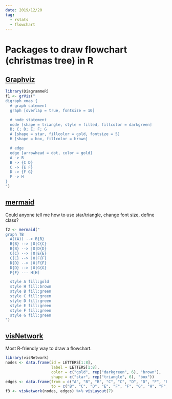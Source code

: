 ```yaml
---
date: 2019/12/20
tag:
  - rstats
  - flowchart
---
```


# Packages to draw flowchart (christmas tree) in R
## [Graphviz](https://rich-iannone.github.io/DiagrammeR/graphviz_and_mermaid.html)

```r
library(DiagrammeR)
f1 <- grViz("
digraph xmas {
  # graph satement
  graph [overlap = true, fontsize = 10]

  # node statement
  node [shape = triangle, style = filled, fillcolor = darkgreen]
  B; C; D; E; F; G
  A [shape = star, fillcolor = gold, fontsize = 5]
  H [shape = box, fillcolor = brown]

  # edge
  edge [arrowhead = dot, color = gold]
  A -> B
  B -> {C D}
  C -> {E F}
  D -> {F G}
  F -> H
}
")
```

<iframeComp ihtml="/widgets/xmas_grViz.html"></iframeComp>

## [mermaid](https://rich-iannone.github.io/DiagrammeR/graphviz_and_mermaid.html)
Could anyone tell me how to use star/triangle, change font size, define class?
```r
f2 <- mermaid("
graph TB
  A((A)) --> B{B}
  B{B} --> |O|C{C}
  B{B} --> |O|D{D}
  C{C} --> |O|E{E}
  C{C} --> |O|F{F}
  D{D} --> |O|F{F}
  D{D} --> |O|G{G}
  F{F} --- H[H]

  style A fill:gold
  style H fill:brown
  style B fill:green
  style C fill:green
  style D fill:green
  style E fill:green
  style F fill:green
  style G fill:green
")
```

<iframeComp ihtml="/widgets/xmas_mermaid.html"></iframeComp>

## [visNetwork](https://datastorm-open.github.io/visNetwork/)
Most R-friendly way to draw a flowchart.
```r
library(visNetwork)
nodes <- data.frame(id = LETTERS[1:8],
                    label = LETTERS[1:8],
                    color = c("gold", rep("darkgreen", 6), "brown"),
                    shape = c("star", rep("triangle", 6), "box"))
edges <- data.frame(from = c("A", "B", "B", "C", "C", "D", "D", "F", "E", "G"),
                    to = c("B", "C", "D", "E", "F", "F", "G", "H", "F", "F"))
f3 <- visNetwork(nodes, edges) %>% visLayout(7)
```

<iframeComp ihtml="/widgets/xmas_vis.html"></iframeComp>



